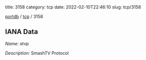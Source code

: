 title: 3158
category: tcp
date: 2022-02-10T22:46:10
slug: tcp/3158

[portdb](/) / [tcp](/category/tcp.html) / 3158


## IANA Data

_Name:_ stvp

_Description:_ SmashTV Protocol

